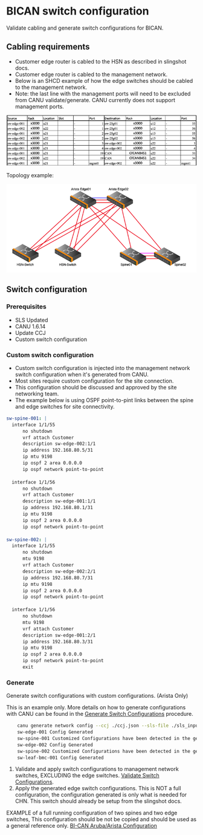 # BICAN switch configuration

Validate cabling and generate switch configurations for BICAN.

## Cabling requirements

- Customer edge router is cabled to the HSN as described in slingshot docs.
- Customer edge router is cabled to the management network.
- Below is an SHCD example of how the edge switches should be cabled to the management network.
- Note: the last line with the management ports will need to be excluded from CANU validate/generate.  CANU currently does not support management ports.

![CHN](../../../img/network/edge_shcd.png "CHN Cabling")

Topology example:

![Topology](../../../img/network/bican_cable.png)

## Switch configuration

### Prerequisites

- SLS Updated
- CANU 1.6.14
- Update CCJ
- Custom switch configuration

### Custom switch configuration

- Custom switch configuration is injected into the management network switch configuration when it's generated from CANU.
- Most sites require custom configuration for the site connection.
- This configuration should be discussed and approved by the site networking team.
- The example below is using OSPF point-to-pint links between the spine and edge switches for site connectivity.

```yaml
sw-spine-001: |
  interface 1/1/55 
      no shutdown 
      vrf attach Customer
      description sw-edge-002:1/1
      ip address 192.168.80.5/31
      ip mtu 9198
      ip ospf 2 area 0.0.0.0
      ip ospf network point-to-point

  interface 1/1/56 
      no shutdown 
      vrf attach Customer
      description sw-edge-001:1/1
      ip address 192.168.80.1/31
      ip mtu 9198
      ip ospf 2 area 0.0.0.0
      ip ospf network point-to-point

sw-spine-002: |
  interface 1/1/55 
      no shutdown 
      mtu 9198
      vrf attach Customer
      description sw-edge-002:2/1
      ip address 192.168.80.7/31
      ip mtu 9198
      ip ospf 2 area 0.0.0.0
      ip ospf network point-to-point

  interface 1/1/56 
      no shutdown 
      mtu 9198
      vrf attach Customer
      description sw-edge-001:2/1
      ip address 192.168.80.3/31
      ip mtu 9198
      ip ospf 2 area 0.0.0.0
      ip ospf network point-to-point
      exit

```

### Generate

Generate switch configurations with custom configurations.  (Arista Only)

This is an example only. More details on how to generate configurations with CANU can be found in the [Generate Switch Configurations](generate_switch_configs.md) procedure.

```bash
    canu generate network config --ccj ./ccj.json --sls-file ./sls_input_file.json --csm 1.3 --folder ./1.3 --custom-config ./custom_switch_config.yaml
    sw-edge-001 Config Generated
    sw-spine-001 Customized Configurations have been detected in the generated switch configurations
    sw-edge-002 Config Generated
    sw-spine-002 Customized Configurations have been detected in the generated switch configurations
    sw-leaf-bmc-001 Config Generated
```

1. Validate and apply switch configurations to management network switches, EXCLUDING the edge switches.  [Validate Switch Configurations](validate_switch_configs.md).
2. Apply the generated edge switch configurations.  This is NOT a full configuration, the configuration generated is only what is needed for CHN.  This switch should already be setup from the slingshot docs.

EXAMPLE of a full running configuration of two spines and two edge switches, This configuration should be not be copied and should be used as a general reference only. [BI-CAN Aruba/Arista Configuration
](../customer_accessible_networks/bi-can_arista_aruba_config.md)
